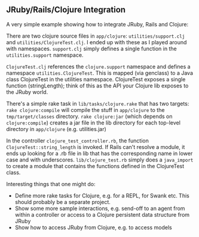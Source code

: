 ## JRuby/Rails/Clojure Integration

A very simple example showing how to integrate JRuby, Rails and Clojure:

There are two clojure source files in `app/clojure`: `utilities/support.clj` and `utilities/ClojureTest.clj`. I ended up with these as I played around with namespaces. `support.clj` simply defines a single function in the `utilities.support` namespace.

`ClojureTest.clj` references the `clojure.support` namespace and defines a namespace `utilities.ClojureTest`. This is mapped (via genclass) to a Java class ClojureTest in the utilities namespace. ClojureTest exposes a single function (stringLength); think of this as the API your Clojure lib exposes to the JRuby world.

There's a simple rake task in `lib/tasks/clojure.rake` that has two targets: `rake clojure:compile` will compile the stuff in `app/clojure` to the `tmp/target/classes` directory. `rake clojure:jar` (which depends on `clojure:compile`) creates a jar file in the lib directory for each top-level directory in `app/clojure` (e.g. utilities.jar) 

In the controller `clojure_test_controller.rb`, the function `ClojureTest::string_length` is invoked. If Rails can't resolve a module, it ends up looking for a .rb file in lib that has the corresponding name in lower case and with underscores. `lib/clojure_test.rb` simply does a `java_import` to create a module that contains the functions defined in the ClojureTest class.

Interesting things that one might do:

* Define more rake tasks for Clojure, e.g. for a REPL, for Swank etc. This should probably be a separate project.
* Show some more sample interactions, e.g. send-off to an agent from within a controller or access to a Clojure persistent data structure from JRuby
* Show how to access JRuby from Clojure, e.g. to access models